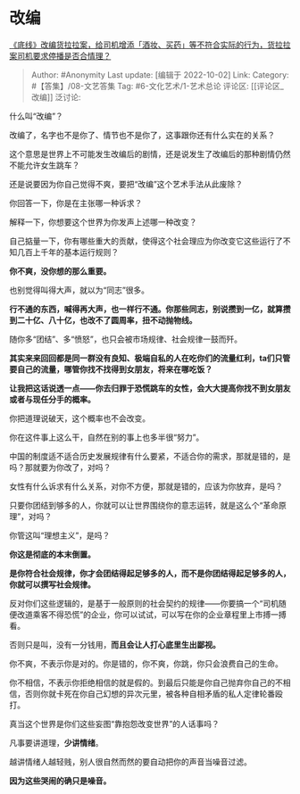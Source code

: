 # 改编
[《底线》改编货拉拉案，给司机增添「酒妆、买药」等不符合实际的行为，货拉拉案司机要求停播是否合情理？](https://www.zhihu.com/question/556937582/answer/2698493347)

> Author: #Anonymity
> Last update: [编辑于 2022-10-02]
> Link:
> Category: #【答集】/08-文艺答集
> Tag:  #6-文化艺术/1-艺术总论 
> 评论区: [[评论区_改编]]
> 泛讨论:

什么叫“改编”？

改编了，名字也不是你了、情节也不是你了，这事跟你还有什么实在的关系？

这个意思是世界上不可能发生改编后的剧情，还是说发生了改编后的那种剧情仍然不能允许女生跳车？

还是说要因为你自己觉得不爽，要把“改编”这个艺术手法从此废除？

你回答一下，你是在主张哪一种诉求？

解释一下，你想要这个世界为你发声上述哪一种改变？

自己掂量一下，你有哪些重大的贡献，使得这个社会理应为你改变它这些运行了不知几百上千年的基本运行规则？

**你不爽，没你想的那么重要。**

也别觉得叫得大声，就以为“同志”很多。

**行不通的东西，喊得再大声，也一样行不通。你那些同志，别说攒到一亿，就算攒到二十亿、八十亿，也改不了圆周率，扭不动抛物线。**

随你多“团结”、多“愤怒”，也只会被市场规律、社会规律一鼓而歼。

**其实来来回回都是同一群没有良知、极端自私的人在吃你们的流量红利，ta们只管要自己的流量，哪管你找不找得到女朋友，将来在哪吃饭？**

**让我把这话说透一点——你去归罪于恐慌跳车的女性，会大大提高你找不到女朋友或者与现任分手的概率。**

你把道理说破天，这个概率也不会改变。

你在这件事上这么干，自然在别的事上也多半很“努力”。

中国的制度适不适合历史发展规律有什么要紧，不适合你的需求，那就是错的，是吗？那就要为你改了，对吗？

女性有什么诉求有什么关系，对你不方便，那就是错的，应该为你放弃，是吗？

只要你团结到够多的人，你就可以让世界围绕你的意志运转，就是这么个“革命原理”，对吗？

你管这叫“理想主义”，是吗？

**你这是彻底的本末倒置。**

**是你符合社会规律，你才会团结得起足够多的人，而不是你团结得起足够多的人，你就可以撰写社会规律。**

反对你们这些逻辑的，是基于一般原则的社会契约的规律——你要搞一个“司机随便改道乘客不得恐慌”的企业，你可以试试，可以写在你的企业章程里上市搏一搏看。

否则只是叫，没有一分钱用，**而且会让人打心底里生出鄙视。**

你不爽，不表示你是对的。你是错的，你不爽，你跳，你只会浪费自己的生命。

你不相信，不表示你拒绝相信的就是假的。到最后只能是你自己抛弃你自己的不相信，否则你就卡死在你自己幻想的异次元里，被各种自相矛盾的私人定律轮番殴打。

真当这个世界是你们这些妄图“靠抱怨改变世界”的人话事吗？

凡事要讲道理，**少讲情绪**。

越讲情绪人越轻贱，别人很自然而然的要自动把你的声音当噪音过滤。

**因为这些哭闹的确只是噪音。**
